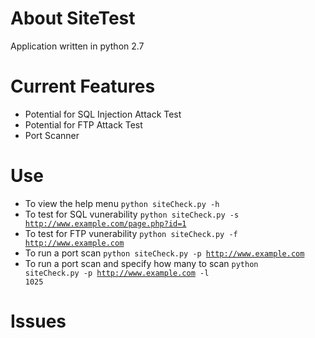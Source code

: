 # About SiteTest
Application written in python 2.7

# Current Features
* Potential for SQL Injection Attack Test
* Potential for FTP Attack Test 
* Port Scanner

# Use
* To view the help menu <code>python siteCheck.py -h</code>
* To test for SQL vunerability <code>python siteCheck.py -s http://www.example.com/page.php?id=1</code>
* To test for FTP vunerability <code>python siteCheck.py -f http://www.example.com</code>
* To run a port scan <code>python siteCheck.py -p http://www.example.com</code>
* To run a port scan and specify how many to scan <code>python siteCheck.py -p http://www.example.com -l 1025</code>

# Issues
